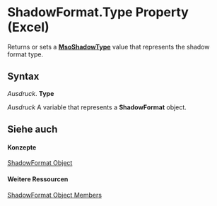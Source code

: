 
# ShadowFormat.Type Property (Excel)

Returns or sets a  **[MsoShadowType](http://msdn.microsoft.com/library/736e847a-00a1-098c-25a1-15faf8acfad7%28Office.15%29.aspx)** value that represents the shadow format type.


## Syntax

 _Ausdruck_. **Type**

 _Ausdruck_ A variable that represents a **ShadowFormat** object.


## Siehe auch


#### Konzepte


[ShadowFormat Object](2566c68e-f8d6-badc-3ce9-b6ae5f9c1cc2.md)
#### Weitere Ressourcen


[ShadowFormat Object Members](http://msdn.microsoft.com/library/5512df5b-d899-7942-1309-4cf8d28fe96a%28Office.15%29.aspx)